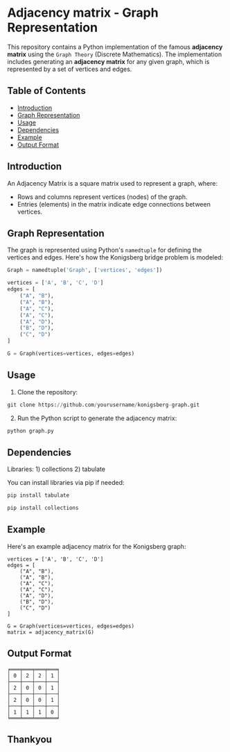 # Adjacency matrix - Graph Representation

This repository contains a Python implementation of the famous **adjacency matrix** using the `Graph Theory` (Discrete Mathematics). The implementation includes generating an **adjacency matrix** for any given graph, which is represented by a set of vertices and edges.

## Table of Contents
- [Introduction](#introduction)
- [Graph Representation](#graph-representation)
- [Usage](#usage)
- [Dependencies](#dependencies)
- [Example](#example)
- [Output Format](#output-format)

## Introduction
An Adjacency Matrix is a square matrix used to represent a graph, where:
- Rows and columns represent vertices (nodes) of the graph.
- Entries (elements) in the matrix indicate edge connections between vertices.

## Graph Representation

The graph is represented using Python's `namedtuple` for defining the vertices and edges. Here's how the Konigsberg bridge problem is modeled:
```python
Graph = namedtuple('Graph', ['vertices', 'edges'])

vertices = ['A', 'B', 'C', 'D']
edges = [
    ("A", "B"),
    ("A", "B"),
    ("A", "C"),
    ("A", "C"),
    ("A", "D"),
    ("B", "D"),
    ("C", "D")
]

G = Graph(vertices=vertices, edges=edges)
```

## Usage

1) Clone the repository:
```python
git clone https://github.com/yourusername/konigsberg-graph.git
```

2) Run the Python script to generate the adjacency matrix:
```python
python graph.py
```

## Dependencies
Libraries: 1) collections 2) tabulate

You can install libraries via pip if needed:
```python
pip install tabulate
```
```python
pip install collections
```

## Example
Here's an example adjacency matrix for the Konigsberg graph:
```
vertices = ['A', 'B', 'C', 'D']
edges = [
    ("A", "B"),
    ("A", "B"),
    ("A", "C"),
    ("A", "C"),
    ("A", "D"),
    ("B", "D"),
    ("C", "D")
]

G = Graph(vertices=vertices, edges=edges)
matrix = adjacency_matrix(G)

```

## Output Format
```
╒═══╤═══╤═══╤═══╕
│ 0 │ 2 │ 2 │ 1 │
├───┼───┼───┼───┤
│ 2 │ 0 │ 0 │ 1 │
├───┼───┼───┼───┤
│ 2 │ 0 │ 0 │ 1 │
├───┼───┼───┼───┤
│ 1 │ 1 │ 1 │ 0 │
╘═══╧═══╧═══╧═══╛
```

## Thankyou
